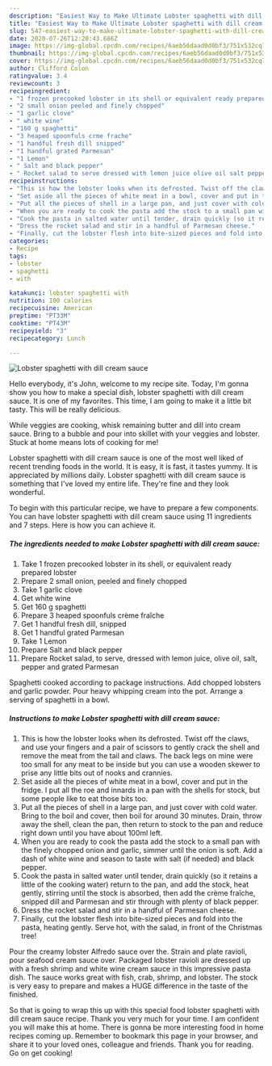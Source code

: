 ```yaml
---
description: "Easiest Way to Make Ultimate Lobster spaghetti with dill cream sauce"
title: "Easiest Way to Make Ultimate Lobster spaghetti with dill cream sauce"
slug: 547-easiest-way-to-make-ultimate-lobster-spaghetti-with-dill-cream-sauce
date: 2020-07-26T12:20:43.686Z
image: https://img-global.cpcdn.com/recipes/6aeb56daad0d0bf3/751x532cq70/lobster-spaghetti-with-dill-cream-sauce-recipe-main-photo.jpg
thumbnail: https://img-global.cpcdn.com/recipes/6aeb56daad0d0bf3/751x532cq70/lobster-spaghetti-with-dill-cream-sauce-recipe-main-photo.jpg
cover: https://img-global.cpcdn.com/recipes/6aeb56daad0d0bf3/751x532cq70/lobster-spaghetti-with-dill-cream-sauce-recipe-main-photo.jpg
author: Clifford Colon
ratingvalue: 3.4
reviewcount: 3
recipeingredient:
- "1 frozen precooked lobster in its shell or equivalent ready prepared lobster"
- "2 small onion peeled and finely chopped"
- "1 garlic clove"
- " white wine"
- "160 g spaghetti"
- "3 heaped spoonfuls crme frache"
- "1 handful fresh dill snipped"
- "1 handful grated Parmesan"
- "1 Lemon"
- " Salt and black pepper"
- " Rocket salad to serve dressed with lemon juice olive oil salt pepper and grated Parmesan"
recipeinstructions:
- "This is how the lobster looks when its defrosted. Twist off the claws, and use your fingers and a pair of scissors to gently crack the shell and remove the meat from the tail and claws. The back legs on mine were too small for any meat to be inside but you can use a wooden skewer to prise any little bits out of nooks and crannies."
- "Set aside all the pieces of white meat in a bowl, cover and put in the fridge. I put all the roe and innards in a pan with the shells for stock, but some people like to eat those bits too."
- "Put all the pieces of shell in a large pan, and just cover with cold water. Bring to the boil and cover, then boil for around 30 minutes. Drain, throw away the shell, clean the pan, then return to stock to the pan and reduce right down until you have about 100ml left."
- "When you are ready to cook the pasta add the stock to a small pan with the finely chopped onion and garlic, simmer until the onion is soft. Add a dash of white wine and season to taste with salt (if needed) and black pepper."
- "Cook the pasta in salted water until tender, drain quickly (so it retains a little of the cooking water) return to the pan, and add the stock, heat gently, stirring until the stock is absorbed, then add the crème fraîche, snipped dill and Parmesan and stir through with plenty of black pepper."
- "Dress the rocket salad and stir in a handful of Parmesan cheese."
- "Finally, cut the lobster flesh into bite-sized pieces and fold into the pasta, heating gently. Serve hot, with the salad, in front of the Christmas tree!"
categories:
- Recipe
tags:
- lobster
- spaghetti
- with

katakunci: lobster spaghetti with 
nutrition: 100 calories
recipecuisine: American
preptime: "PT33M"
cooktime: "PT43M"
recipeyield: "3"
recipecategory: Lunch

---
```



![Lobster spaghetti with dill cream sauce](https://img-global.cpcdn.com/recipes/6aeb56daad0d0bf3/751x532cq70/lobster-spaghetti-with-dill-cream-sauce-recipe-main-photo.jpg)

Hello everybody, it's John, welcome to my recipe site. Today, I'm gonna show you how to make a special dish, lobster spaghetti with dill cream sauce. It is one of my favorites. This time, I am going to make it a little bit tasty. This will be really delicious.

While veggies are cooking, whisk remaining butter and dill into cream sauce. Bring to a bubble and pour into skillet with your veggies and lobster. Stuck at home means lots of cooking for me!

Lobster spaghetti with dill cream sauce is one of the most well liked of recent trending foods in the world. It is easy, it is fast, it tastes yummy. It is appreciated by millions daily. Lobster spaghetti with dill cream sauce is something that I've loved my entire life. They're fine and they look wonderful.


To begin with this particular recipe, we have to prepare a few components. You can have lobster spaghetti with dill cream sauce using 11 ingredients and 7 steps. Here is how you can achieve it.

<!--inarticleads1-->

##### The ingredients needed to make Lobster spaghetti with dill cream sauce:

1. Take 1 frozen precooked lobster in its shell, or equivalent ready prepared lobster
1. Prepare 2 small onion, peeled and finely chopped
1. Take 1 garlic clove
1. Get  white wine
1. Get 160 g spaghetti
1. Prepare 3 heaped spoonfuls crème fraîche
1. Get 1 handful fresh dill, snipped
1. Get 1 handful grated Parmesan
1. Take 1 Lemon
1. Prepare  Salt and black pepper
1. Prepare  Rocket salad, to serve, dressed with lemon juice, olive oil, salt, pepper and grated Parmesan


Spaghetti cooked according to package instructions. Add chopped lobsters and garlic powder. Pour heavy whipping cream into the pot. Arrange a serving of spaghetti in a bowl. 

<!--inarticleads2-->

##### Instructions to make Lobster spaghetti with dill cream sauce:

1. This is how the lobster looks when its defrosted. Twist off the claws, and use your fingers and a pair of scissors to gently crack the shell and remove the meat from the tail and claws. The back legs on mine were too small for any meat to be inside but you can use a wooden skewer to prise any little bits out of nooks and crannies.
1. Set aside all the pieces of white meat in a bowl, cover and put in the fridge. I put all the roe and innards in a pan with the shells for stock, but some people like to eat those bits too.
1. Put all the pieces of shell in a large pan, and just cover with cold water. Bring to the boil and cover, then boil for around 30 minutes. Drain, throw away the shell, clean the pan, then return to stock to the pan and reduce right down until you have about 100ml left.
1. When you are ready to cook the pasta add the stock to a small pan with the finely chopped onion and garlic, simmer until the onion is soft. Add a dash of white wine and season to taste with salt (if needed) and black pepper.
1. Cook the pasta in salted water until tender, drain quickly (so it retains a little of the cooking water) return to the pan, and add the stock, heat gently, stirring until the stock is absorbed, then add the crème fraîche, snipped dill and Parmesan and stir through with plenty of black pepper.
1. Dress the rocket salad and stir in a handful of Parmesan cheese.
1. Finally, cut the lobster flesh into bite-sized pieces and fold into the pasta, heating gently. Serve hot, with the salad, in front of the Christmas tree!


Pour the creamy lobster Alfredo sauce over the. Strain and plate ravioli, pour seafood cream sauce over. Packaged lobster ravioli are dressed up with a fresh shrimp and white wine cream sauce in this impressive pasta dish. The sauce works great with fish, crab, shrimp, and lobster. The stock is very easy to prepare and makes a HUGE difference in the taste of the finished. 

So that is going to wrap this up with this special food lobster spaghetti with dill cream sauce recipe. Thank you very much for your time. I am confident you will make this at home. There is gonna be more interesting food in home recipes coming up. Remember to bookmark this page in your browser, and share it to your loved ones, colleague and friends. Thank you for reading. Go on get cooking!
